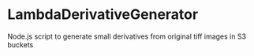 # LambdaDerivativeGenerator
Node.js script to generate small derivatives from original tiff images in S3 buckets
